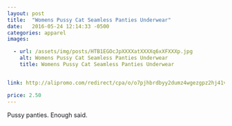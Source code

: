 ```yaml
---
layout: post
title:  "Womens Pussy Cat Seamless Panties Underwear"
date:   2016-05-24 12:14:33 -0500
categories: apparel
images:

  - url: /assets/img/posts/HTB1EGOcJpXXXXatXXXXq6xXFXXXp.jpg
    alt: Womens Pussy Cat Seamless Panties Underwear
    title: Womens Pussy Cat Seamless Panties Underwear


link: http://alipromo.com/redirect/cpa/o/o7pjhbrdbyy2dumz4wgezgpz2hj41v3u/

price: 2.50
---
```



Pussy panties. Enough said.